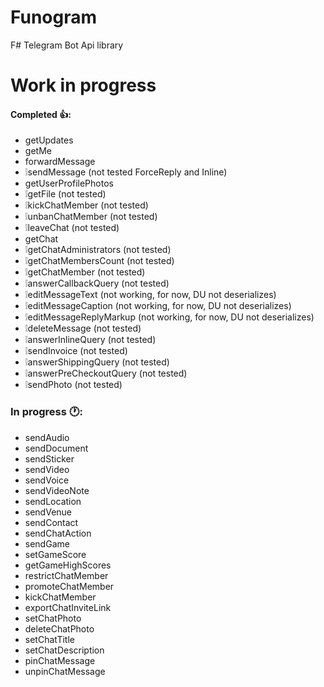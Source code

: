 # Funogram
F# Telegram Bot Api library

# Work in progress

#### Completed 👍:
- getUpdates
- getMe
- forwardMessage
- ❕sendMessage (not tested ForceReply and Inline)
- getUserProfilePhotos
- ❕getFile (not tested)
- ❕kickChatMember (not tested)
- ❕unbanChatMember (not tested)
- ❕leaveChat (not tested)
- getChat
- ❕getChatAdministrators (not tested)
- ❕getChatMembersCount (not tested)
- ❕getChatMember (not tested)
- ❕answerCallbackQuery (not tested)
- ❕editMessageText (not working, for now, DU not deserializes)
- ❕editMessageCaption (not working, for now, DU not deserializes)
- ❕editMessageReplyMarkup (not working, for now, DU not deserializes)
- ❕deleteMessage (not tested)
- ❕answerInlineQuery (not tested)
- ❕sendInvoice (not tested)
- ❕answerShippingQuery (not tested)
- ❕answerPreCheckoutQuery (not tested)
- ❕sendPhoto (not tested)

### In progress 🕐:
- sendAudio
- sendDocument
- sendSticker
- sendVideo
- sendVoice
- sendVideoNote
- sendLocation
- sendVenue
- sendContact
- sendChatAction
- sendGame
- setGameScore
- getGameHighScores
- restrictChatMember
- promoteChatMember
- kickChatMember
- exportChatInviteLink
- setChatPhoto
- deleteChatPhoto
- setChatTitle
- setChatDescription
- pinChatMessage
- unpinChatMessage